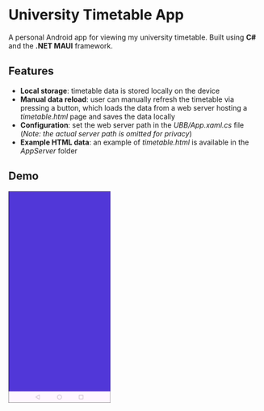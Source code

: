 # University Timetable App
A personal Android app for viewing my university timetable. Built using **C#** and the **.NET MAUI** framework.

## Features
- **Local storage**: timetable data is stored locally on the device
- **Manual data reload**: user can manually refresh the timetable via pressing a button, which loads the data from a web server hosting a *timetable.html* page and saves the data locally
- **Configuration**: set the web server path in the *UBB/App.xaml.cs* file (*Note: the actual server path is omitted for privacy*)
- **Example HTML data**: an example of *timetable.html* is available in the *AppServer* folder

## Demo
<img src="/Captures/Demo_AndroidDevice.gif" width="40%"/>

